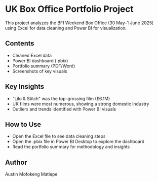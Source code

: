 # UK Box Office Portfolio Project

This project analyzes the BFI Weekend Box Office (30 May–1 June 2025) using Excel for data cleaning and Power BI for visualization.

## Contents
- Cleaned Excel data
- Power BI dashboard (.pbix)
- Portfolio summary (PDF/Word)
- Screenshots of key visuals

## Key Insights
- "Lilo & Stitch" was the top-grossing film (£6.1M)
- UK films were most numerous, showing a strong domestic industry
- Outliers and trends identified with Power BI visuals

## How to Use
- Open the Excel file to see data cleaning steps
- Open the .pbix file in Power BI Desktop to explore the dashboard
- Read the portfolio summary for methodology and insights

## Author
Austin Mofokeng Matlepe

